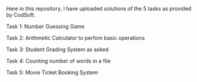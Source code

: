 Here in this repository, I have uploaded solutions of the 5 tasks as provided by CodSoft.

Task 1: Number Guessing Game

Task 2: Arithmetic Calculator to perfom basic operations

Task 3: Student Grading System as asked

Task 4: Counting number of words in a file

Task 5: Movie Ticket Booking System
